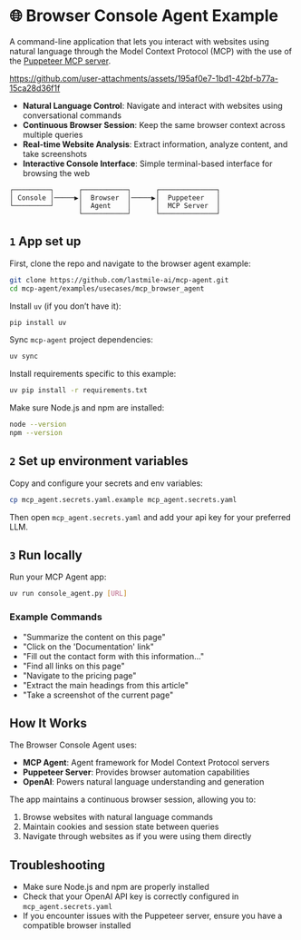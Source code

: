 # 🌐 Browser Console Agent Example

A command-line application that lets you interact with websites using natural language through the Model Context Protocol (MCP) with the use of the [Puppeteer MCP server](https://github.com/modelcontextprotocol/servers/tree/main/src/puppeteer).

https://github.com/user-attachments/assets/195af0e7-1bd1-42bf-b77a-15ca28d36f1f

- **Natural Language Control**: Navigate and interact with websites using conversational commands
- **Continuous Browser Session**: Keep the same browser context across multiple queries
- **Real-time Website Analysis**: Extract information, analyze content, and take screenshots
- **Interactive Console Interface**: Simple terminal-based interface for browsing the web

```plaintext
┌─────────┐      ┌───────────┐      ┌──────────────┐
│ Console │─────▶│  Browser  │─────▶│  Puppeteer   │
└─────────┘      │  Agent    │      │  MCP Server  │
                 └───────────┘      └──────────────┘
```

## `1` App set up

First, clone the repo and navigate to the browser agent example:

```bash
git clone https://github.com/lastmile-ai/mcp-agent.git
cd mcp-agent/examples/usecases/mcp_browser_agent
```

Install `uv` (if you don’t have it):

```bash
pip install uv
```

Sync `mcp-agent` project dependencies:

```bash
uv sync
```

Install requirements specific to this example:

```bash
uv pip install -r requirements.txt
```

Make sure Node.js and npm are installed:

```bash
node --version
npm --version
```

## `2` Set up environment variables

Copy and configure your secrets and env variables:

```bash
cp mcp_agent.secrets.yaml.example mcp_agent.secrets.yaml
```

Then open `mcp_agent.secrets.yaml` and add your api key for your preferred LLM.

## `3` Run locally

Run your MCP Agent app:

```bash
uv run console_agent.py [URL]
```

### Example Commands

- "Summarize the content on this page"
- "Click on the 'Documentation' link"
- "Fill out the contact form with this information..."
- "Find all links on this page"
- "Navigate to the pricing page"
- "Extract the main headings from this article"
- "Take a screenshot of the current page"

## How It Works

The Browser Console Agent uses:

- **MCP Agent**: Agent framework for Model Context Protocol servers
- **Puppeteer Server**: Provides browser automation capabilities
- **OpenAI**: Powers natural language understanding and generation

The app maintains a continuous browser session, allowing you to:

1. Browse websites with natural language commands
2. Maintain cookies and session state between queries
3. Navigate through websites as if you were using them directly

## Troubleshooting

- Make sure Node.js and npm are properly installed
- Check that your OpenAI API key is correctly configured in `mcp_agent.secrets.yaml`
- If you encounter issues with the Puppeteer server, ensure you have a compatible browser installed
